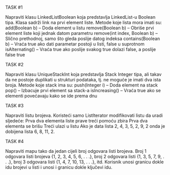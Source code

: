 TASK #1

Napraviti klasu LinkedListBoolean koja predstavlja LinkedList-u Boolean tipa. Klasa sadrži
link na prvi element liste. Metode koje lista mora imati su:
 add(Boolean b) – Doda element u listu
 remove(Boolean b) – Obriše prvi element liste koji jednak datom parametru
 remove(int index, Boolean b) – Slično prethodnoj, samo što gleda poslije datog indeksa
 contains(Boolean b) – Vraća true ako dati parametar postoji u listi, false u suprotnom
 isAlternating() – Vraća true ako poslije svakog true dolazi false, a poslije false true
 
TASK #2

Napraviti klasu UniqueStackInt koja predstavlja Stack Integer tipa, ali takav da ne postoje
duplikati u strukturi podataka, tj. ne moguće je imati dva ista broja. Metode koje stack ima su:
 push(Integer i) – Doda element na stack
 pop() – Izbacuje prvi element sa stack-a
 isIncreasing() – Vraća true ako se elementi povećavaju kako se ide prema dnu
 
TASK #3

Napraviti listu brojeva. Koristeći samo ListIterator modifikovati listu da uradi sljedeće:
 Prva dva elementa liste prave treći pomoću zbira
 Prva dva elementa se brišu
 Treći ulazi u listu
Ako je data lista 2, 4, 3, 5, 2, 9, 2 onda je dobijena lista 6, 8, 11, 2.

TASK #4

Napraviti mapu tako da jedan cijeli broj odgovara listi brojeva. Broj 1 odgovara listi brojeva
{1, 2, 3, 4, 5, 6, . . .}, broj 2 odgovara listi {1, 3, 5, 7, 9, . . .}, broj 3 odgovara listi {1, 4, 7, 10, 13, . . .}, itd.
Korisnik unosi granicu dokle idu brojevi u listi i unosi i granicu dokle ključevi idu.